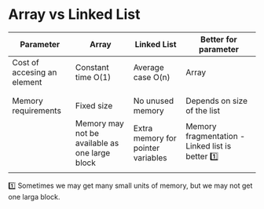 # Array vs Linked List

| Parameter			| Array		    | Linked List	| Better for parameter|
| ------------- 	| ------------- | ------------- | ------------- |
| Cost of accesing an element | Constant time O(1) | Average case O(n) | Array |
|					|				|				|				|
|  					|  				| 				| 				|
| Memory requirements | Fixed size | No unused memory | Depends on size of the list	| 
|| Memory may not be available as one large block| Extra memory for pointer variables | Memory fragmentation - Linked list is better :one:|
|  	|  | 	| 	|



:one: Sometimes we may get many small units of memory, but we may not get one larga block.






